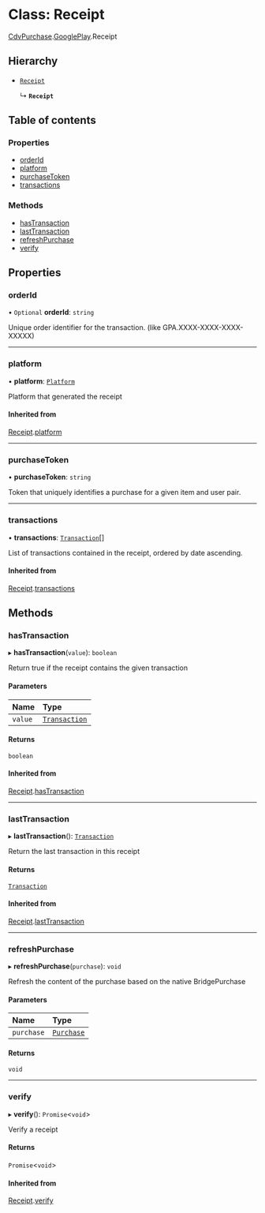 # Class: Receipt

[CdvPurchase](../modules/CdvPurchase.md).[GooglePlay](../modules/CdvPurchase.GooglePlay.md).Receipt

## Hierarchy

- [`Receipt`](CdvPurchase.Receipt.md)

  ↳ **`Receipt`**

## Table of contents

### Properties

- [orderId](CdvPurchase.GooglePlay.Receipt.md#orderid)
- [platform](CdvPurchase.GooglePlay.Receipt.md#platform)
- [purchaseToken](CdvPurchase.GooglePlay.Receipt.md#purchasetoken)
- [transactions](CdvPurchase.GooglePlay.Receipt.md#transactions)

### Methods

- [hasTransaction](CdvPurchase.GooglePlay.Receipt.md#hastransaction)
- [lastTransaction](CdvPurchase.GooglePlay.Receipt.md#lasttransaction)
- [refreshPurchase](CdvPurchase.GooglePlay.Receipt.md#refreshpurchase)
- [verify](CdvPurchase.GooglePlay.Receipt.md#verify)

## Properties

### orderId

• `Optional` **orderId**: `string`

Unique order identifier for the transaction.  (like GPA.XXXX-XXXX-XXXX-XXXXX)

___

### platform

• **platform**: [`Platform`](../enums/CdvPurchase.Platform.md)

Platform that generated the receipt

#### Inherited from

[Receipt](CdvPurchase.Receipt.md).[platform](CdvPurchase.Receipt.md#platform)

___

### purchaseToken

• **purchaseToken**: `string`

Token that uniquely identifies a purchase for a given item and user pair.

___

### transactions

• **transactions**: [`Transaction`](CdvPurchase.Transaction.md)[]

List of transactions contained in the receipt, ordered by date ascending.

#### Inherited from

[Receipt](CdvPurchase.Receipt.md).[transactions](CdvPurchase.Receipt.md#transactions)

## Methods

### hasTransaction

▸ **hasTransaction**(`value`): `boolean`

Return true if the receipt contains the given transaction

#### Parameters

| Name | Type |
| :------ | :------ |
| `value` | [`Transaction`](CdvPurchase.Transaction.md) |

#### Returns

`boolean`

#### Inherited from

[Receipt](CdvPurchase.Receipt.md).[hasTransaction](CdvPurchase.Receipt.md#hastransaction)

___

### lastTransaction

▸ **lastTransaction**(): [`Transaction`](CdvPurchase.Transaction.md)

Return the last transaction in this receipt

#### Returns

[`Transaction`](CdvPurchase.Transaction.md)

#### Inherited from

[Receipt](CdvPurchase.Receipt.md).[lastTransaction](CdvPurchase.Receipt.md#lasttransaction)

___

### refreshPurchase

▸ **refreshPurchase**(`purchase`): `void`

Refresh the content of the purchase based on the native BridgePurchase

#### Parameters

| Name | Type |
| :------ | :------ |
| `purchase` | [`Purchase`](../interfaces/CdvPurchase.GooglePlay.Bridge.Purchase.md) |

#### Returns

`void`

___

### verify

▸ **verify**(): `Promise`<`void`\>

Verify a receipt

#### Returns

`Promise`<`void`\>

#### Inherited from

[Receipt](CdvPurchase.Receipt.md).[verify](CdvPurchase.Receipt.md#verify)
